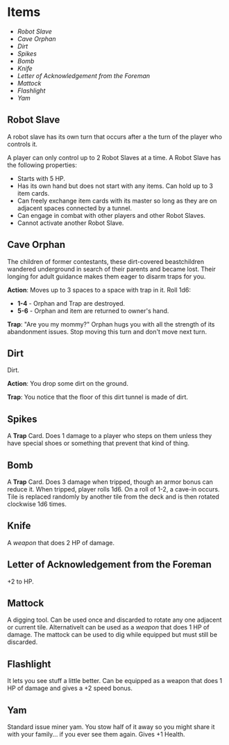 # Items

- _Robot Slave_
- _Cave Orphan_
- _Dirt_
- _Spikes_
- _Bomb_
- _Knife_
- _Letter of Acknowledgement from the Foreman_
- _Mattock_
- _Flashlight_
- _Yam_

## Robot Slave

A robot slave has its own turn that occurs after a the turn of the player who controls it.

A player can only control up to 2 Robot Slaves at a time. A Robot Slave has the following properties:

- Starts with 5 HP.
- Has its own hand but does not start with any items. Can hold up to 3 item cards.
- Can freely exchange item cards with its master so long as they are on adjacent spaces connected by a tunnel.
- Can engage in combat with other players and other Robot Slaves.
- Cannot activate another Robot Slave.

## Cave Orphan

The children of former contestants, these dirt-covered beastchildren wandered underground in search of their parents and became lost. Their longing for adult guidance makes them eager to disarm traps for you.

**Action**: Moves up to 3 spaces to a space with trap in it. Roll 1d6:

- **1-4** - Orphan and Trap are destroyed.
- **5-6** - Orphan and item are returned to owner's hand.

**Trap**: "Are you my mommy?" Orphan hugs you with all the strength of its abandonment issues. Stop moving this turn and don't move next turn.

## Dirt

Dirt.

**Action**: You drop some dirt on the ground.

**Trap**: You notice that the floor of this dirt tunnel is made of dirt.

## Spikes

A **Trap** Card. Does 1 damage to a player who steps on them unless they have special shoes or something that prevent that kind of thing.

## Bomb

A **Trap** Card. Does 3 damage when tripped, though an armor bonus can reduce it. When tripped, player rolls 1d6. On a roll of 1-2, a cave-in occurs. Tile is replaced randomly by another tile from the deck and is then rotated clockwise 1d6 times.

## Knife

A _weapon_ that does 2 HP of damage.

## Letter of Acknowledgement from the Foreman

+2 to HP.

## Mattock

A digging tool. Can be used once and discarded to rotate any one adjacent or current tile. Alternativelt can be used as a _weapon_ that does 1 HP of damage. The mattock can be used to dig while equipped but must still be discarded.

## Flashlight

It lets you see stuff a little better. Can be equipped as a weapon that does 1 HP of damage and gives a +2 speed bonus.

## Yam

Standard issue miner yam. You stow half of it away so you might share it with your family... if you ever see them again. Gives +1 Health.

